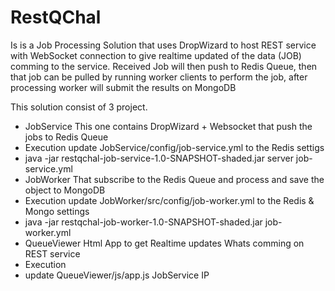 # RestQChal

Is is a Job Processing Solution that uses DropWizard to host REST service with WebSocket connection to give realtime updated of the data (JOB) comming to the service.  Received Job will then push to Redis Queue, then that job can be pulled by running worker clients to perform the job, after processing worker will submit the results on MongoDB

This solution consist of 3 project.
- JobService
This one contains DropWizard + Websocket that push the jobs to Redis Queue
 - Execution
  update JobService/config/job-service.yml to the Redis settigs
  - java -jar restqchal-job-service-1.0-SNAPSHOT-shaded.jar server job-service.yml
- JobWorker
That subscribe to the Redis Queue and process and save the object to MongoDB
 - Execution
  update JobWorker/src/config/job-worker.yml to the Redis  & Mongo settings
  - java -jar restqchal-job-worker-1.0-SNAPSHOT-shaded.jar job-worker.yml
- QueueViewer
Html App to get Realtime updates Whats comming on REST service
 - Execution
  - update QueueViewer/js/app.js JobService IP


